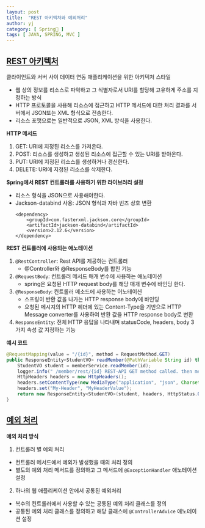 ```yaml
---
layout: post
title:  "REST 아키텍처와 예외처리"
author: yj
category: [ Spring🌱 ]
tags: [ JAVA, SPRING, MVC ]
---
```


## <a href="#">REST 아키텍처</a>

클라이언트와 서버 사이 데이터 연동 애플리케이션을 위한 아키텍처 스타일

- 웹 상의 정보를 리소스로 파악하고 그 식별자로서 URI를 할당해 고유하게 주소를 지정하는 방식
- HTTP 프로토콜을 사용해 리소스에 접근하고 HTTP 메서드에 대한 처리 결과를 서버에서 JSON또는 XML 형식으로 전송한다.
- 리소스 포맷으로는 일반적으로 JSON, XML 방식을 사용한다.

**HTTP 메서드**

1. GET: URI에 지정된 리소스를 가져온다.
2. POST: 리소스를 생성하고 생성된 리소스에 접근할 수 있는 URI를 받아온다.
3. PUT: URI에 지정된 리소스를 생성하거나 갱신한다.
4. DELETE: URI에 지정된 리소스를 삭제한다.

**Spring에서 REST 컨트롤러를 사용하기 위한 라이브러리 설정**

- 리소스 형식을 JSON으로 사용해야한다.
- Jackson-databind 사용: JSON 형식과 자바 빈즈 상호 변환
    ```
    <dependency>
        <groupId>com.fasterxml.jackson.core</groupId>
        <artifactId>jackson-databind</artifactId>
        <version>2.12.6</version>
    </dependency>
    ```

**REST 컨트롤러에 사용되는 애노테이션**

1. `@RestController`: Rest API를 제공하는 컨트롤러
    - @Controller와 @ResponseBody를 합친 기능
2. `@RequestBody`: 컨트롤러 메서드 매개 변수에 사용하는 애노테이션
    - spring은 요청된 HTTP request body를 해당 매개 변수에 바인딩 한다.
3. `@ResponseBody`: 컨트롤러 메소드에 사용하는 어노테이션
    - 스프링이 반환 값을 나가는 HTTP response body에 바인딩
    - 요청된 메시지의 HTTP 헤더에 있는 Content-Type을 기반으로 HTTP Message converter를 사용하여 반환 값을 HTTP response body로 변환
4. `ResponseEntity`: 전체 HTTP 응답을 나타내며 statusCode, headers, body 3가지 속성 값 지정하는 기능

**예시 코드**

```java
@RequestMapping(value = "/{id}", method = RequestMethod.GET)
public ResponseEntity<StudentVO> readMember(@PathVariable String id) throws Exception {
    StudentVO student = memberService.readMember(id);
    logger.info(" /member/rest/{id} REST-API GET method called. then method executed.");
    HttpHeaders headers = new HttpHeaders();
    headers.setContentType(new MediaType("application", "json", Charset.forName("UTF-8")));
    headers.set("My-Header", "MyHeaderValue");
    return new ResponseEntity<StudentVO>(student, headers, HttpStatus.OK); 
}
```

## <a href="#">예외 처리</a>

**예외 처리 방식**

1. 컨트롤러 별 예외 처리
- 컨트롤러 메서드에서 예외가 발생했을 때의 처리 정의
- 별도의 예외 처리 메서드를 정의하고 그 메서드에 `@ExceptionHandler` 애노테이션 설정

2. 하나의 웹 애플리케이션 안에서 공통된 예외처리
- 복수의 컨트롤러에서 사용할 수 있는 공통된 예외 처리 클래스를 정의
- 공통된 예외 처리 클래스를 정의하고 해당 클래스에 `@ControllerAdvice` 애노테이션 설정